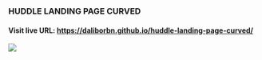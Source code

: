 ### HUDDLE LANDING PAGE CURVED
#### Visit live URL: https://daliborbn.github.io/huddle-landing-page-curved/
<a href="https://daliborbn.github.io/huddle-landing-page-curved/"><img src="https://user-images.githubusercontent.com/109923493/211657883-56c3558c-4b69-40d1-bb4f-7cca19e0f217.jpg"></a>
